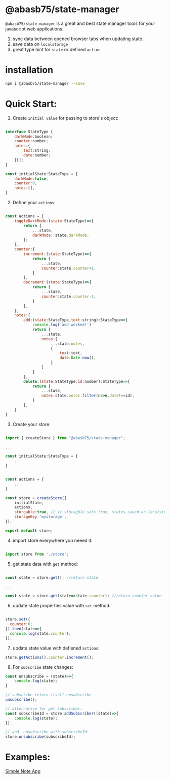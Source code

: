 # @abasb75/state-manager
`@abasb75/state-manager` is a great and best state manager tools for your javascript web applications.  
1. sync data between opened browser tabs when updating state.
2. save data on `localstorage`
3. great type hint for `state` or defined `action`

# installation

```sh
npm i @abasb75/state-manager --save
```

# Quick Start:

1. Create `initial value`  for passing to store's object:

```javascript

interface StateType {
    darkMode:boolean;
    counter:number;
    notes:{
        text:string;
        date:number;
    }[];
}

const initialState:StateType = {
    darkMode:false,
    counter:0,
    notes:[],
}

```


2. Define your `actions`:

```javascript

const actions = {
    toggleDarkMode:(state:StateType)=>{
        return {
            ...state,
            darkMode:!state.darkMode,
        };
    },
    counter:{
        increment:(state:StateType)=>{
            return {
                ...state,
                counter:state.counter+1,
            }
        },
        decrement:(state:StateType)=>{
            return {
                ...state,
                counter:state.counter-1,
            }
        },
    },
    notes:{
        add:(state:StateType,text:string):StateType=>{
            console.log('add worked!')
            return {
                ...state,
                notes:[
                    ...state.notes,
                    {
                        text:text,
                        date:Date.now(),
                    }
                ]
            }
        },
        delete:(state:StateType,id:number):StateType=>{
            return {
                ...state,
                notes:state.notes.filter(n=>n.date!==id),
            }
        },
    }
}

```

3. Create your store:

```javascript

import { createStore } from "@abasb75/state-manager";

...

const initialState:StateType = {
    ...
}


const actions = {
    ...
}

const store = createStore({
    initialState,
    actions,
    storgable:true, // if storagble sets true, states saved on localstorage
    storageKey:'mystorage',
});

export default store;

```

4. import store everywhere you neeed it:

```javascript

import store from './store';

```

5. get state data with `get` method:

```javascript

const state = store.get(); //return state

...

const state = store.get(state=>state.counter); //return counter value 

```

6. update state properties value with `set` method:

```javascript

store.set({
  counter:0;
}).then(state=>{
  console.log(state.counter);
});

```

7. update state value with defiened `actions`:

```javascript
store.getActions().counter.increment();

```

8. For `subscribe` state changes:

```javascript
const unsubscribe = (state)=>{
    console.log(state);
}

// subscribe return itself unsubscribe
unsubscribe();

// alternative for get subscriber:
const subscribeId = store.addSubscriber((state)=>{
    console.log(state);
});

// and  unsubscribe with subscribeId:
store.unsubscribe(subscribeId);

```



# Examples:
<a href="https://github.com/abasb75/state-manager/tree/main/react-test">Simple Note App</a>